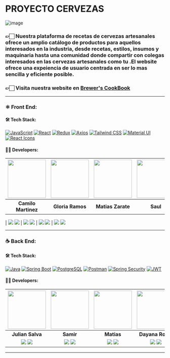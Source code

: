 # PROYECTO CERVEZAS

![image](https://github.com/No-Country/c12-12-m-java-react/assets/102260190/b2c91d97-872c-42a5-80f6-6fe01d0fe260)

<h3>👉🏻 Nuestra plataforma de recetas de cervezas artesanales ofrece un amplio catálogo de productos para aquellos interesados en la industria, desde recetas, estilos, insumos y maquinaria hasta una comunidad donde compartir con colegas interesados en las cervezas artesanales como tu .El website ofrece una expeiencia de usuario centrada en ser lo mas sencilla y eficiente posible.</h3>

<h3>👉🏻 <b>Visita nuestra website en <a href="https://c15-09-t-node-react.vercel.app/app">Brewer's CookBook</a></b></h3>

<hr/>

### ⚛️ Front End:

#### 🛠️ Tech Stack:

[![JavaScript](https://img.shields.io/badge/JavaScript-%23F7DF1E.svg?&style=for-the-badge&logo=javascript&logoColor=black)](https://developer.mozilla.org/en-US/docs/Web/JavaScript)
[![React](https://img.shields.io/badge/React-%2361DAFB.svg?&style=for-the-badge&logo=react&logoColor=white)](https://reactjs.org/)
[![Redux](https://img.shields.io/badge/Redux-%23764ABC.svg?&style=for-the-badge&logo=redux&logoColor=white)](https://redux.js.org/)
[![Axios](https://img.shields.io/badge/Axios-%230079FF.svg?&style=for-the-badge&logo=axios&logoColor=white)](https://axios-http.com/)
[![Tailwind CSS](https://img.shields.io/badge/Tailwind%20CSS-%231a202c.svg?&style=for-the-badge&logo=tailwind-css&logoColor=38b2ac)](https://tailwindcss.com/)
[![Material UI](https://img.shields.io/badge/Material%20UI-%230081CB.svg?&style=for-the-badge&logo=material-ui&logoColor=white)](https://material-ui.com/)
[![React Icons](https://img.shields.io/badge/React%20Icons-%2361DAFB.svg?&style=for-the-badge&logo=react&logoColor=white)](https://react-icons.github.io/react-icons/) 

#### 🧑‍💻 Developers:

| <img src="https://avatars.githubusercontent.com/u/58971759?v=4" width=120>| <img src="https://avatars.githubusercontent.com/u/76532860?v=4" width=120>| <img src="https://avatars.githubusercontent.com/u/102260190?v=4" width=120>| <img src="https://avatars.githubusercontent.com/u/102260190?v=4" width=120>|
|:-:|:-:|:-:|:-:|
| **Camilo Martinez**| **Gloria Ramos**| **Matias Zarate**| **Saul**|

| <a href="https://github.com/CamiloProg"><img src="https://img.shields.io/badge/github-%23121011.svg?&style=for-the-badge&logo=github&logoColor=white"/></a> <a href="https://www.linkedin.com/in/camilomartinez01/"><img src="https://img.shields.io/badge/linkedin%20-%230077B5.svg?&style=for-the-badge&logo=linkedin&logoColor=white"/></a> 
| <a href="https://github.com/artem-liamichev"><img src="https://img.shields.io/badge/github-%23121011.svg?&style=for-the-badge&logo=github&logoColor=white"/></a> <a href="https://www.linkedin.com/in/artem-liamichev-6227b7266/"><img src="https://img.shields.io/badge/linkedin%20-%230077B5.svg?&style=for-the-badge&logo=linkedin&logoColor=white"/></a>
| <a href="https://github.com/Bagse"><img src="https://img.shields.io/badge/github-%23121011.svg?&style=for-the-badge&logo=github&logoColor=white"/></a> <a href="https://www.linkedin.com/in/brian-ar%C3%B3n-g%C3%B3mez-sequeiros/"><img src="https://img.shields.io/badge/linkedin%20-%230077B5.svg?&style=for-the-badge&logo=linkedin&logoColor=white"/></a>
| <a href="https://github.com/Bagse"><img src="https://img.shields.io/badge/github-%23121011.svg?&style=for-the-badge&logo=github&logoColor=white"/></a> <a href="www.linkedin.com/in/dayannavalentinarojasrey"><img src="https://img.shields.io/badge/linkedin%20-%230077B5.svg?&style=for-the-badge&logo=linkedin&logoColor=white"/></a>
<hr/>

### ☕ Back End:

#### 🛠️ Tech Stack:

[![Java](https://img.shields.io/badge/Java-%23ED8B00.svg?&style=for-the-badge&logo=java&logoColor=white)](https://www.java.com/)
[![Spring Boot](https://img.shields.io/badge/Spring%20Boot-%236DB33F.svg?&style=for-the-badge&logo=spring-boot&logoColor=white)](https://spring.io/projects/spring-boot)
[![PostgreSQL](https://img.shields.io/badge/PostgreSQL-%23336791.svg?&style=for-the-badge&logo=postgresql&logoColor=white)](https://www.postgresql.org/)
[![Postman](https://img.shields.io/badge/Postman-%23FF6C37.svg?&style=for-the-badge&logo=postman&logoColor=white)](https://www.postman.com/)
[![Spring Security](https://img.shields.io/badge/Spring%20Security-%236DB33F.svg?&style=for-the-badge&logo=spring-security&logoColor=white)](https://spring.io/projects/spring-security)
[![JWT](https://img.shields.io/badge/JWT-%23000000.svg?&style=for-the-badge&logo=json-web-tokens&logoColor=white)](https://jwt.io/)

#### 🧑‍💻 Developers:
| <img src="https://avatars.githubusercontent.com/u/58971759?v=4" width=120>| <img src="https://avatars.githubusercontent.com/u/76532860?v=4" width=120>| <img src="https://avatars.githubusercontent.com/u/102260190?v=4" width=120>| <img src="https://media.licdn.com/dms/image/D4E03AQHVP676U6fzjA/profile-displayphoto-shrink_200_200/0/1681098766600?e=1707955200&v=beta&t=MijSq4WzqCSNcCZWOhjq7WRbYQVG6Yy1v2gj2heB220" width=120>|
|:-:|:-:|:-:|:-:|
| **Julian Salva**| **Samir**| **Matias**| **Dayana Rojas**|
| <a href="https://github.com/CamiloProg"><img src="https://img.shields.io/badge/github-%23121011.svg?&style=for-the-badge&logo=github&logoColor=white"/></a> <a href="https://www.linkedin.com/in/camilomartinez01/"><img src="https://img.shields.io/badge/linkedin%20-%230077B5.svg?&style=for-the-badge&logo=linkedin&logoColor=white"/></a> | <a href="https://github.com/artem-liamichev"><img src="https://img.shields.io/badge/github-%23121011.svg?&style=for-the-badge&logo=github&logoColor=white"/></a> <a href="https://www.linkedin.com/in/artem-liamichev-6227b7266/"><img src="https://img.shields.io/badge/linkedin%20-%230077B5.svg?&style=for-the-badge&logo=linkedin&logoColor=white"/></a> | <a href="https://github.com/Bagse"><img src="https://img.shields.io/badge/github-%23121011.svg?&style=for-the-badge&logo=github&logoColor=white"/></a> <a href="https://www.linkedin.com/in/brian-ar%C3%B3n-g%C3%B3mez-sequeiros/"><img src="https://img.shields.io/badge/linkedin%20-%230077B5.svg?&style=for-the-badge&logo=linkedin&logoColor=white"/></a> | <a href="https://github.com/Bagse"><img src="https://img.shields.io/badge/github-%23121011.svg?&style=for-the-badge&logo=github&logoColor=white"/></a> <a href="https://www.linkedin.com/in/brian-ar%C3%B3n-g%C3%B3mez-sequeiros/"><img src="https://img.shields.io/badge/linkedin%20-%230077B5.svg?&style=for-the-badge&logo=linkedin&logoColor=white"/></a>
<hr/>



